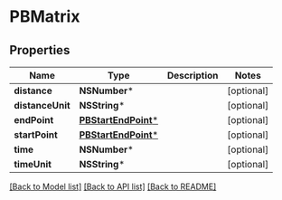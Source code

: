 # PBMatrix

## Properties
Name | Type | Description | Notes
------------ | ------------- | ------------- | -------------
**distance** | **NSNumber*** |  | [optional] 
**distanceUnit** | **NSString*** |  | [optional] 
**endPoint** | [**PBStartEndPoint***](PBStartEndPoint.md) |  | [optional] 
**startPoint** | [**PBStartEndPoint***](PBStartEndPoint.md) |  | [optional] 
**time** | **NSNumber*** |  | [optional] 
**timeUnit** | **NSString*** |  | [optional] 

[[Back to Model list]](../README.md#documentation-for-models) [[Back to API list]](../README.md#documentation-for-api-endpoints) [[Back to README]](../README.md)


